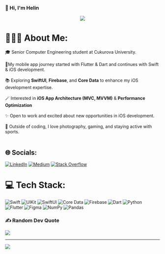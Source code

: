### 👋 Hi, I'm Helin

<div id="header" align="center">
  <img src="https://media.giphy.com/media/FspLvJQlQACXu/giphy.gif"/>
</div>


# 👩🏻‍💻 About Me:
🎓 Senior Computer Engineering student at Cukurova University.<br><br>📱My mobile app journey started with Flutter & Dart and continues with Swift & iOS development.<br><br>📚 Exploring **SwiftUI**, **Firebase**, and **Core Data** to enhance my iOS development expertise.<br><br>🪄 Interested in **iOS App Architecture (MVC, MVVM)** & **Performance Optimization**<br><br>✨ Open to work and excited about new opportunities in iOS development.<br><br>👾 Outside of coding, I love photography, gaming, and staying active with sports.<br><br>


## 🌐 Socials:
[![LinkedIn](https://img.shields.io/badge/LinkedIn-%230077B5.svg?logo=linkedin&logoColor=white)](https://linkedin.com/in/helin-guler)  [![Medium](https://img.shields.io/badge/Medium-12100E?logo=medium&logoColor=white)](https://medium.com/@gulerhelin)  [![Stack Overflow](https://img.shields.io/badge/-Stackoverflow-FE7A16?logo=stack-overflow&logoColor=white)](https://stackoverflow.com/users/22573876)

# 💻 Tech Stack:
![Swift](https://img.shields.io/badge/Swift-FA7343?style=for-the-badge&logo=swift&logoColor=white) ![UIKit](https://img.shields.io/badge/UIKit-2396F3?style=for-the-badge&logo=apple&logoColor=white) ![SwiftUI](https://img.shields.io/badge/SwiftUI-007AFF?style=for-the-badge&logo=swift&logoColor=white) ![Core Data](https://img.shields.io/badge/Core%20Data-1D4ED8?style=for-the-badge&logo=database&logoColor=white) ![Firebase](https://img.shields.io/badge/Firebase-FFCA28?style=for-the-badge&logo=firebase&logoColor=black) ![Dart](https://img.shields.io/badge/Dart-0175C2?style=for-the-badge&logo=dart&logoColor=white) ![Python](https://img.shields.io/badge/Python-3776AB?style=for-the-badge&logo=python&logoColor=FFD43B) ![Flutter](https://img.shields.io/badge/Flutter-02569B?style=for-the-badge&logo=flutter&logoColor=white) ![Figma](https://img.shields.io/badge/Figma-F24E1E?style=for-the-badge&logo=figma&logoColor=white) ![NumPy](https://img.shields.io/badge/NumPy-013243?style=for-the-badge&logo=numpy&logoColor=white) ![Pandas](https://img.shields.io/badge/Pandas-150458?style=for-the-badge&logo=pandas&logoColor=white)  

<!--
# 📊 GitHub Stats:
![](https://github-readme-streak-stats.herokuapp.com/?user=helinguler&theme=gotham&hide_border=false)<br/>
![](https://github-readme-stats.vercel.app/api/top-langs/?username=helinguler&theme=gotham&hide_border=false&include_all_commits=false&count_private=true&layout=compact)
-->

### ✍️ Random Dev Quote
![](https://quotes-github-readme.vercel.app/api?type=horizontal&theme=merko)

---
[![](https://visitcount.itsvg.in/api?id=helinguler&icon=0&color=12)](https://visitcount.itsvg.in)
